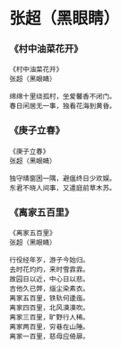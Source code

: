 # 张超（黑眼睛）

### 《村中油菜花开》

```
《村中油菜花开》
张超（黑眼睛）

绵绵十里绕孤村，坐爱馨香不闭门。
春日闲居无一事，独看花海到黄昏。
```

### 《庚子立春》

```
《庚子立春》
张超（黑眼睛）

独守晴窗困一隅，避瘟终日少欢娱。
东君不晓人间事，又遣庭前草木苏。
```

### 《离家五百里》

```
《离家五百里》
张超（黑眼睛）

行役经年岁，游子今始归。
去时花灼灼，来时雪霏霏。
故园日以近，中心日以悲。
吉他久已弊，缁尘染素衣。
离家五百里，铁轨何逶迤。
离家四百里，北风漠漠吹。
离家三百里，旷野行人稀。
离家两百里，穷巷在山陲。
离家一百里，慈母应倚扉。
```

